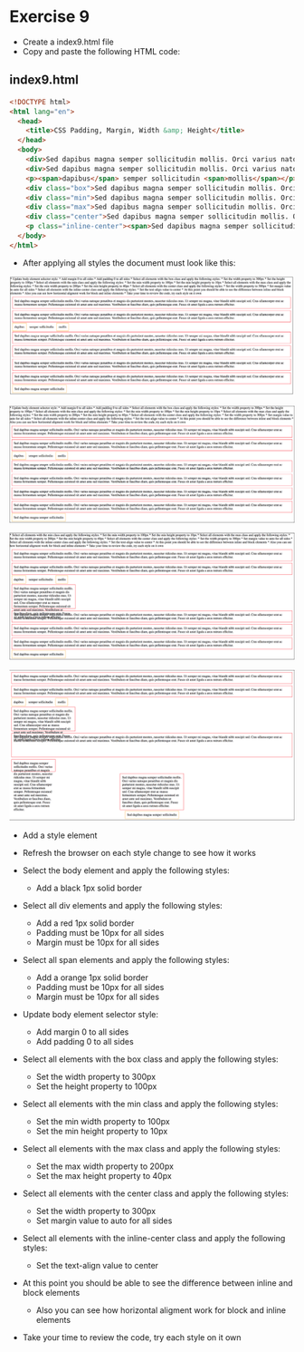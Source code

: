 # Exercise 9

* Create a index9.html file
* Copy and paste the following HTML code:

## index9.html
```html
<!DOCTYPE html>
<html lang="en">
  <head>
    <title>CSS Padding, Margin, Width &amp; Height</title>
  </head>
  <body>
    <div>Sed dapibus magna semper sollicitudin mollis. Orci varius natoque penatibus et magnis dis parturient montes, nascetur ridiculus mus. Ut semper mi magna, vitae blandit nibh suscipit sed. Cras ullamcorper erat ac massa fermentum semper. Pellentesque euismod sit amet ante sed maximus. Vestibulum ut faucibus diam, quis pellentesque erat. Fusce sit amet ligula a arcu rutrum efficitur.</div>
    <div>Sed dapibus magna semper sollicitudin mollis. Orci varius natoque penatibus et magnis dis parturient montes, nascetur ridiculus mus. Ut semper mi magna, vitae blandit nibh suscipit sed. Cras ullamcorper erat ac massa fermentum semper. Pellentesque euismod sit amet ante sed maximus. Vestibulum ut faucibus diam, quis pellentesque erat. Fusce sit amet ligula a arcu rutrum efficitur.</div>
    <p><span>dapibus</span> semper sollicitudin <span>mollis</span></p>
    <div class="box">Sed dapibus magna semper sollicitudin mollis. Orci varius natoque penatibus et magnis dis parturient montes, nascetur ridiculus mus. Ut semper mi magna, vitae blandit nibh suscipit sed. Cras ullamcorper erat ac massa fermentum semper. Pellentesque euismod sit amet ante sed maximus. Vestibulum ut faucibus diam, quis pellentesque erat. Fusce sit amet ligula a arcu rutrum efficitur.</div>
    <div class="min">Sed dapibus magna semper sollicitudin mollis. Orci varius natoque penatibus et magnis dis parturient montes, nascetur ridiculus mus. Ut semper mi magna, vitae blandit nibh suscipit sed. Cras ullamcorper erat ac massa fermentum semper. Pellentesque euismod sit amet ante sed maximus. Vestibulum ut faucibus diam, quis pellentesque erat. Fusce sit amet ligula a arcu rutrum efficitur.</div>
    <div class="max">Sed dapibus magna semper sollicitudin mollis. Orci varius natoque penatibus et magnis dis parturient montes, nascetur ridiculus mus. Ut semper mi magna, vitae blandit nibh suscipit sed. Cras ullamcorper erat ac massa fermentum semper. Pellentesque euismod sit amet ante sed maximus. Vestibulum ut faucibus diam, quis pellentesque erat. Fusce sit amet ligula a arcu rutrum efficitur.</div>
    <div class="center">Sed dapibus magna semper sollicitudin mollis. Orci varius natoque penatibus et magnis dis parturient montes, nascetur ridiculus mus. Ut semper mi magna, vitae blandit nibh suscipit sed. Cras ullamcorper erat ac massa fermentum semper. Pellentesque euismod sit amet ante sed maximus. Vestibulum ut faucibus diam, quis pellentesque erat. Fusce sit amet ligula a arcu rutrum efficitur.</div>
    <p class="inline-center"><span>Sed dapibus magna semper sollicitudin</span></p>
  </body>
</html>
```

* After applying all styles the document must look like this:

![Ex 9](./results/ex_9.png)

![Ex 9](./results/ex_9b.png)

![Ex 9](./results/ex_9c.png)

![Ex 9](./results/ex_9d.png)

* Add a style element
* Refresh the browser on each style change to see how it works

* Select the body element and apply the following styles:
  * Add a black 1px solid border
* Select all div elements and apply the following styles:
  * Add a red 1px solid border
  * Padding must be 10px for all sides
  * Margin must be 10px for all sides
* Select all span elements and apply the following styles:
  * Add a orange 1px solid border
  * Padding must be 10px for all sides
  * Margin must be 10px for all sides
* Update body element selector style:
  * Add margin 0 to all sides
  * Add padding 0 to all sides
* Select all elements with the box class and apply the following styles:
  * Set the width property to 300px
  * Set the height property to 100px
* Select all elements with the min class and apply the following styles:
  * Set the min width property to 100px
  * Set the min height property to 10px
* Select all elements with the max class and apply the following styles:
  * Set the max width property to 200px
  * Set the max height property to 40px
* Select all elements with the center class and apply the following styles:
  * Set the width property to 300px
  * Set margin value to auto for all sides
* Select all elements with the inline-center class and apply the following styles:
  * Set the text-align value to center
* At this point you should be able to see the difference between inline and block elements
  * Also you can see how horizontal aligment work for block and inline elements
* Take your time to review the code, try each style on it own
